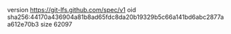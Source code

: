 version https://git-lfs.github.com/spec/v1
oid sha256:44170a436904a81b8ad65fdc8da20b19329b5c66a141bd6abc2877aa612e70b3
size 62097
